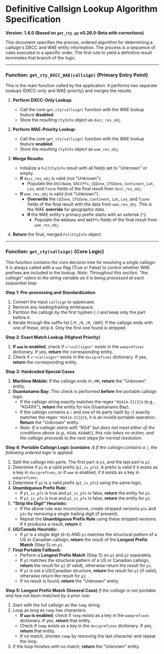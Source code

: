 # Definitive Callsign Lookup Algorithm Specification

**Version: 1.4.0 (Based on `get_cty.py` v0.26.0-Beta with corrections)**

This document specifies the precise, ordered algorithm for determining a callsign's DXCC and WAE entity information. The process is a sequence of rules executed in a specific order. The first rule to yield a definitive result terminates that branch of the logic.

---

### **Function: `get_cty_DXCC_WAE(callsign)` (Primary Entry Point)**

This is the main function called by the application. It performs two separate lookups (DXCC-only and WAE-priority) and merges the results.

1.  **Perform DXCC-Only Lookup:**
    * Call the core `get_cty(callsign)` function with the WAE lookup feature **disabled**.
    * Store the resulting `CtyInfo` object as `dxcc_res_obj`.

2.  **Perform WAE-Priority Lookup:**
    * Call the core `get_cty(callsign)` function with the WAE lookup feature **enabled**.
    * Store the resulting `CtyInfo` object as `wae_res_obj`.

3.  **Merge Results:**
    * Initialize a `FullCtyInfo` result with all fields set to "Unknown" or empty.
    * **If** `dxcc_res_obj` is valid (not "Unknown"):
        * Populate the `DXCCName`, `DXCCPfx`, `CQZone`, `ITUZone`, `Continent`, `Lat`, `Lon`, and `Tzone` fields of the final result from `dxcc_res_obj`.
    * **If** `wae_res_obj` is valid (not "Unknown"):
        * **Overwrite** the `CQZone`, `ITUZone`, `Continent`, `Lat`, `Lon`, and `Tzone` fields of the final result with the data from `wae_res_obj`. This is the WAE **override** for geographic data.
        * **If** the WAE entity's primary prefix starts with an asterisk (`*`):
            * Populate the `WAEName` and `WAEPfx` fields of the final result from `wae_res_obj`.

4.  **Return** the final, merged `FullCtyInfo` object.

---

### **Function: `get_cty(callsign)` (Core Logic)**

This function contains the core decision tree for resolving a single callsign. It is always called with a `wae` flag (True or False) to control whether WAE prefixes are included in the lookup. *Note: Throughout this section, "the callsign" refers to the string variable as it is being processed at each sequential step.*

**Step 1: Pre-processing and Standardization**

1.  Convert the input `callsign` to uppercase.
2.  Remove any leading/trailing whitespace.
3.  Partition the callsign by the first hyphen (`-`) and keep only the part before it.
4.  Iterate through the suffix list \[`/P`, `/B`, `/M`, `/QRP`\]. If the callsign ends with one of these, strip it. Only the first one found is stripped.

**Step 2: Exact Match Lookup (Highest Priority)**

1.  **If `wae` is enabled**, check if `="<callsign>"` exists in the `waeprefixes` dictionary. If yes, **return** the corresponding entity.
2.  Check if `="<callsign>"` exists in the `dxccprefixes` dictionary. If yes, **return** the corresponding entity.

**Step 3: Hardcoded Special Cases**

1.  **Maritime Mobile:** If the callsign ends in `/MM`, **return** the "Unknown" entity.
2.  **Guantanamo Bay:** This check is performed **before** the portable callsign logic.
    * If the callsign string exactly matches the regex `^KG4[A-Z]{2}$` (e.g., "KG4XX"), **return** the entity for `KG4` (Guantanamo Bay).
    * If the callsign contains a `/` and one of its parts (split by `/`) exactly matches the regex `^KG4[A-Z]{2}$`, it is an invalid portable operation. **Return** the "Unknown" entity.
    * *Note: If a callsign starts with "KG4" but does not meet either of the conditions above (e.g., `KG4A`, `KG4ABC`), this rule takes no action, and the callsign proceeds to the next steps for normal resolution.*

**Step 4: Portable Callsign Logic (contains `/`)**
*If the callsign contains a `/`, the following ordered logic is applied:*

1.  Split the callsign into parts. The first part is `p1`, and the last part is `p2`.
2.  Determine if `p1` is a valid prefix (`p1_is_pfx`). A prefix is valid if it exists as a key in `dxccprefixes`, or if `wae` is enabled, if it exists as a key in `waeprefixes`.
3.  Determine if `p2` is a valid prefix (`p2_is_pfx`) using the same logic.
4.  **Unambiguous Prefix Rule:**
    * If `p1_is_pfx` is true and `p2_is_pfx` is false, **return** the entity for `p1`.
    * If `p2_is_pfx` is true and `p1_is_pfx` is false, **return** the entity for `p2`.
5.  **"Strip the Digit" Heuristic:**
    * If the above rule was inconclusive, create stripped versions `p1s` and `p2s` by removing a single trailing digit (if present).
    * Repeat the **Unambiguous Prefix Rule** using these stripped versions. If it produces a result, **return** it.
6.  **US/Canada Heuristic:**
    * If `p2` is a single digit (`0`-`9`) AND `p1` matches the structural pattern of a US or Canadian callsign, **return** the result of the **Longest Prefix Match** (Step 5) on `p1`.
7.  **Final Portable Fallback:**
    * Perform a **Longest Prefix Match** (Step 5) on `p1` and `p2` separately.
    * If `p1` matches the structural pattern of a US or Canadian callsign, **return** the result for `p2` (if valid), otherwise return the result for `p1`.
    * If `p1` is not a US/Canadian structure, **return** the result for `p1` (if valid), otherwise return the result for `p2`.
    * If no result is found, **return** the "Unknown" entity.

**Step 5: Longest Prefix Match (General Case)**
*If the callsign is not portable and has not been matched by a prior rule:*

1.  Start with the full callsign as the `temp` string.
2.  Loop as long as `temp` has characters:
    * **If `wae` is enabled**, check if `temp` exists as a key in the `waeprefixes` dictionary. If yes, **return** that entity.
    * Check if `temp` exists as a key in the `dxccprefixes` dictionary. If yes, **return** that entity.
    * If no match, shorten `temp` by removing the last character and repeat the loop.
3.  If the loop finishes with no match, **return** the "Unknown" entity.